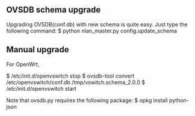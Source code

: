 OVSDB schema upgrade
--------------------
Upgrading OVSDB(conf.db) with new schema is quite easy. Just type the following command:
$ python nlan_master.py config.update_schema

Manual upgrade
--------------
For OpenWrt,

$ /etc/init.d/openvswitch stop
$ ovsdb-tool convert /etc/openvswitch/conf.db /tmp/vswitch.schema_2.0.0
$ /etc/init.d/openvswitch start

Note that ovsdb.py requires the following package:
$ opkg install python-json

